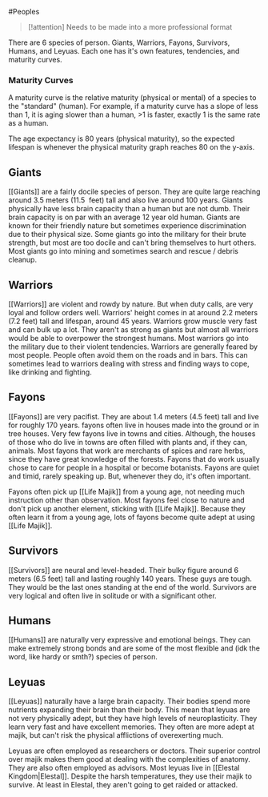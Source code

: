 #Peoples 

> [!attention] 
> Needs to be made into a more professional format

There are 6 species of person. Giants, Warriors, Fayons, Survivors, Humans, and Leyuas. Each one has it's own features, tendencies, and maturity curves.

### Maturity Curves
A maturity curve is the relative maturity (physical or mental) of a species to the "standard" (human). For example, if a maturity curve has a slope of less than 1, it is aging slower than a human, >1 is faster, exactly 1 is the same rate as a human.

The age expectancy is 80 years (physical maturity), so the expected lifespan is whenever the physical maturity graph reaches 80 on the y-axis.
## Giants
[[Giants]] are a fairly docile species of person. They are quite large reaching around 3.5 meters (11.5  feet) tall and also live around 100 years. Giants physically have less brain capacity than a human but are not dumb. Their brain capacity is on par with an average 12 year old human. Giants are known for their friendly nature but sometimes experience discrimination due to their physical size. Some giants go into the military for their brute strength, but most are too docile and can't bring themselves to hurt others. Most giants go into mining and sometimes search and rescue / debris cleanup.
## Warriors
[[Warriors]] are violent and rowdy by nature. But when duty calls, are very loyal and follow orders well. Warriors' height comes in at around 2.2 meters (7.2 feet) tall and lifespan, around 45 years. Warriors grow muscle very fast and can bulk up a lot. They aren't as strong as giants but almost all warriors would be able to overpower the strongest humans. Most warriors go into the military due to their violent tendencies. Warriors are generally feared by most people. People often avoid them on the roads and in bars. This can sometimes lead to warriors dealing with stress and finding ways to cope, like drinking and fighting.
## Fayons
[[Fayons]] are very pacifist. They are about 1.4 meters (4.5 feet) tall and live for roughly 170 years. fayons often live in houses made into the ground or in tree houses. Very few fayons live in towns and cities. Although, the houses of those who do live in towns are often filled with plants and, if they can, animals. Most fayons that work are merchants of spices and rare herbs, since they have great knowledge of the forests. Fayons that do work usually chose to care for people in a hospital or become botanists. Fayons are quiet and timid, rarely speaking up. But, whenever they do, it's often important.

Fayons often pick up [[Life Majik]] from a young age, not needing much instruction other than observation. Most fayons feel close to nature and don't pick up another element, sticking with [[Life Majik]]. Because they often learn it from a young age, lots of fayons become quite adept at using [[Life Majik]].
## Survivors
[[Survivors]] are neural and level-headed. Their bulky figure around 6 meters (6.5 feet) tall and lasting roughly 140 years. These guys are tough. They would be the last ones standing at the end of the world. Survivors are very logical and often live in solitude or with a significant other.
## Humans
[[Humans]] are naturally very expressive and emotional beings. They can make extremely strong bonds and are some of the most flexible and (idk the word, like hardy or smth?) species of person.
## Leyuas
[[Leyuas]] naturally have a large brain capacity. Their bodies spend more nutrients expanding their brain than their body. This mean that leyuas are not very physically adept, but they have high levels of neuroplasticity. They learn very fast and have excellent memories. They often are more adept at majik, but can't risk the physical afflictions of overexerting much.

Leyuas are often employed as researchers or doctors. Their superior control over majik makes them good at dealing with the complexities of anatomy. They are also often employed as advisors.
Most leyuas live in [[Elestal Kingdom|Elestal]]. Despite the harsh temperatures, they use their majik to survive. At least in Elestal, they aren't going to get raided or attacked.
